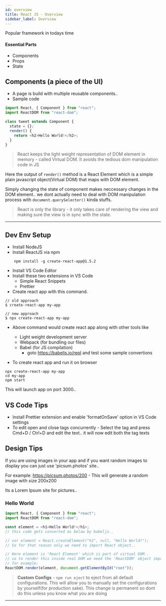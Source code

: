 ```yaml
---
id: overview
title: React JS - Overview
sidebar_label: Overview
---
```


Popular framework in todays time

#### Essential Parts

- Components
- Props
- State

## Components (a piece of the UI)

- A page is build with multiple reusable components..
- Sample code

```js
import React, { Component } from "react";
import ReactDOM from "react-dom";

class tweet extends Component {
  state = {};
  render() {
    return <h2>Hello World!</h2>;
  }
}
```

> React keeps the light weight representation of DOM element in memory - called Virtual DOM. It avoids the tedious dom manipulation code in JS

Here the output of `render()` method is a React Element which is a simple plain javascript object(Virtual DOM) that maps with DOM element.

Simply changing the state of component makes neccessary changes in the DOM element.. we dont actually need to deal with DOM manipulation process with `document.querySelector()` kinda stuffs.

> React is only the library - it only takes care of rendering the view and making sure the view is in sync with the state.

---

## Dev Env Setup

- Install NodeJS
- Install ReactJS via npm

```
    npm install -g create-react-app@1.5.2
```

- Install VS Code Editor
- Install these two extensions in VS Code
  - Simple React Snippets
  - Prettier
- Create react app with this command.

```
// old approach
$ create-react-app my-app

// new approach
$ npx create-react-app my-app
```

- Above command would create react app along with other tools like

  - Light weight development server
  - Webpack (for bundling our files)
  - Babel (for JS compilation)
    - goto https://babeljs.io/repl and test some sample convertions

- To create react app and run it on browser

```
npx create-react-app my-app
cd my-app
npm start
```

This will launch app on port 3000..

## VS Code Tips

- Install Prettier extension and enable 'formatOnSave' option in VS Code settings
- To edit open and close tags concurrently - Select the tag and press Cmd+D / Ctrl+D and edit the text.. it will now edit both the tag texts

## Design Tips

If you are using images in your app and if you want random images to display you can just use 'picsum.photos' site..

For example: https://picsum.photos/200 - This will generate a random image with size 200x200

Its a Lorem Ipsum site for pictures..

### Hello World

```js
import React, { Component } from "react";
import ReactDOM from "react-dom";

const element = <h1>Hello World!</h1>;
// this code gets converted as below by babeljs..

// var element = React.createElement("h1", null, "Hello World!");
// So for that reason only we need to import React object..

// Here element is 'React Element' which is part of virtual DOM..
// so to render this inside real DOM we need the 'ReactDOM' object imported..
// for example:
ReactDOM.render(element, document.getElementById("root"));
```

> **Custom Configs** - `npm run eject` to eject from all default configurations. This will allow you to manually set the configurations by yourself(for production sake). This change is permanent so dont do this unless you know what you are doing

---

